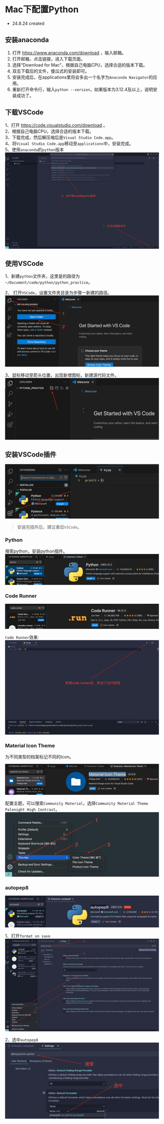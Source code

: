 # Mac下配置Python

* 24.8.24 created

## 安装anaconda

1. 打开 https://www.anaconda.com/download ，输入邮箱。
2. 打开邮箱，点击链接，进入下载页面。
3. 选择“Download for Mac“，根据自己电脑CPU，选择合适的版本下载。
4. 双击下载后的文件，傻瓜式的安装即可。
5. 安装完成后，在applications里将会多出一个名字为`Anaconda Navigator`的应用。
6. 重新打开命令行，输入`python --version`，如果版本为3.12.4及以上，说明安装成功了。

## 下载VSCode

1、打开 https://code.visualstudio.com/download 。  
2、根据自己电脑CPU，选择合适的版本下载。  
3、下载完成，然后解压缩后是`Visual Studio Code.app`。  
4、将`Visual Studio Code.app`移动至`applications`中，安装完成。  
5、使用`anaconda`的`python`版本  
<img src="images/python_config_11.png"/>

## 使用VSCode

1、新建`python`文件夹，这里是的路径为`~/Document/code/python/python_practice`。

2、 打开`VSCode`，设置文件夹目录为步骤一新建的路径。
<img src="images/python_config_01.png"/>

3、鼠标移动至箭头位置，出现新增图标，新建源代码文件。
<img src="images/python_config_02.png"/>

## 安装VSCode插件

<img src="images/python_config_03.png"/>

>安装完插件后，建议重启`VSCode`。

### Python

搜索python，安装python插件。
<img src="images/python_config_04.png"/>

### Code Runner

<img src="images/python_config_05.png"/>

`Code Runner`效果:
<img src="images/python_config_12.png"/>

### Material Icon Theme

为不同类型的档案标记不同的Icon。

<img src="images/python_config_06.png"/>

配置主题，可以搜索`Community Material`，选择`Community Material Theme Palenight High Contrast`。
<img src="images/python_config_07.png"/>

### autopep8

<img src="images/python_config_08.png"/>

1、打开`format on save`
<img src="images/python_config_09.png"/>

2、选中`autopep8`
<img src="images/python_config_10.png"/>

